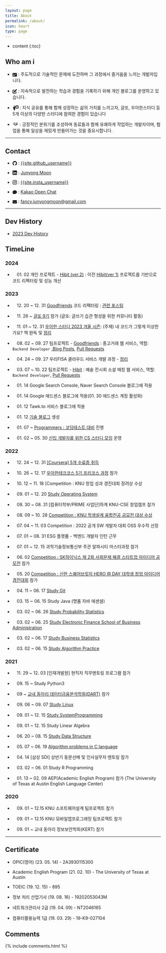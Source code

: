 ```yaml
---
layout: page
title: About
permalink: /about/
icon: heart
type: page
---
```


* content
{:toc}

## Who am i

* <img src="/assets/img/logo/about.png" style="max-width: 3%; vertical-align: text-bottom;"> : 주도적으로 기술적인 문제에 도전하며 그 과정에서 즐거움을 느끼는 개발자입니다.

* <img src="/assets/img/logo/edit.png" style="max-width: 3%; vertical-align: text-bottom;"> : 지속적으로 발전하는 학습과 경험을 기록하기 위해 개인 블로그를 운영하고 있습니다.

* <img src="/assets/img/logo/mentoring.png" style="max-width: 4%; vertical-align: text-bottom;"> : 지식 공유를 통해 함께 성장하는 삶의 가치를 느끼고자, 글또, 우아한스터디 등 5개 이상의 다양한 스터디에 참여한 경험이 있습니다

* <img src="/assets/img/logo/collaboration.png" style="max-width: 4%; vertical-align: text-bottom;"> : 긍정적인 분위기를 조성하며 동료들과 함께 유쾌하게 작업하는 개발자이며, 협업을 통해 일상을 재밌게 만들어가는 것을 중요시합니다.

---

## Contact

* <img src="/assets/img/logo/github.png" style="max-width: 3%; vertical-align: text-bottom;"> :  [{{site.github_username}}](https://github.com/{{site.github_username}})

* <img src="/assets/img/logo/linkedin.png" style="max-width: 3%; vertical-align: text-bottom;"> : [Junyong Moon](https://www.linkedin.com/in/{{site.linkedIn_username}})

* <img src="/assets/img/logo/instagram.png" style="max-width: 3%; vertical-align: text-bottom;"> : [{{site.insta_username}}](https://www.instagram.com/{{site.insta_username}})

* <img src="/assets/img/logo/kakaotalk.png" style="max-width: 3%; vertical-align: text-bottom;"> : [Kakao Open Chat](https://open.kakao.com/o/swXZ9B2e)

* <img src="/assets/img/logo/email.png" style="max-width: 3%; vertical-align: text-bottom;"> : fancy.junyongmoon@gmail.com


---

## Dev History

*  [2023 Dev History](https://devfancy.github.io/2023-Retrospective/)

## TimeLine

### 2024

* 　01. 02 개인 프로젝트 - [Hibit (ver.2)](https://github.com/hibit-team/hibit-backend-improved) : 이전 [Hibit(ver 1)](https://github.com/hibit-team/hibit-backend) 프로젝트를 기반으로 코드 리팩터링 및 성능 개선

### 2023

* 　12. 20 ~ 12. 31 [Goodfriends](https://github.com/woorifisa-projects/GoodFriends) 코드 리팩터링 : [관련 포스팅](https://devfancy.github.io/Goodfriends-Improved/)

* 　11. 26 ~ [글또 9기](https://www.notion.so/zzsza/ac5b18a482fb4df497d4e8257ad4d516) 참가 (글또: 글쓰기 습관 형성을 위한 커뮤니티 활동)

* 　11. 01 ~ 12. 31 [우아한 스터디 2023 겨울 시즌](https://techblog.woowahan.com/14224/): (주제) 내 코드가 그렇게 이상한가요? 책 완독 및 [정리](https://devfancy.github.io/category/#GoodCode)

* 　08. 02 ~ 09. 27 팀프로젝트 - [Goodfriends](https://github.com/woorifisa-projects/GoodFriends) : 중고거래 웹 서비스, 역할: `Backend Developer` ,[Blog Posts](https://devfancy.github.io/category/#Goodfriends),  [Pull Requests](https://github.com/woorifisa-projects/GoodFriends/pulls?q=is%3Apr+is%3Aclosed+assignee%3AdevFancy)

* 　04. 24 ~ 09. 27 우리FISA 클라우드 서비스 개발 과정 - [정리](https://github.com/devFancy/devfancy-woorifisa)

* 　03. 07 ~ 10. 22 팀프로젝트 - [Hibit](https://github.com/hibit-team/hibit-backend) : 예술 전시회 소셜 매칭 웹 서비스, 역할: `Backend Developer`, [Pull Requests](https://github.com/hibit-team/hibit-backend/pulls?q=is%3Apr+assignee%3AdevFancy+is%3Aclosed)

* 　01. 14  Google Search Console, Naver Search Console 블로그에 적용

* 　01. 14  Google 애드센스 블로그에 적용(01. 30 애드센스 계정 활성화)

* 　01. 12  Tawk.to 서비스 블로그에 적용

* 　01. 12 [기술 블로그](https://github.com/devfancy/devfancy.github.io) 생성

* 　01. 07 ~ [Programmers : 코딩테스트 대비](https://github.com/devFancy/problem-solving) 진행

* 　01. 02 ~ 05. 30 [신입 개발자를 위한 CS 스터디 모임](https://github.com/devSquad-study/2023-CS-Study) 운영

### 2022

* 　12. 24 ~ 12. 31 [[Coursera] 5개 수료증 취득](https://devfancy.github.io/Coursera-Certificates/)

* 　10. 26 ~ 12. 17 [우아한테크코스 5기 프리코스 과정](https://github.com/devFancy/devfancy-woowacourse) 참가

* 　10. 12 ~ 11. 18 [Competition : KNU 창업 성과 경진대회 장려상 수상

* 　09. 01 ~ 12. 20 [Study Operating System](https://devfancy.github.io/category/#OS)

* 　08. 30 ~ 08. 31 [컴퓨터학부/PRIME 사업단]하계 KNU-CSE 창업캠프 참가

* 　08. 09 ~ 10. 28 [Competition : KNU 학생설계 융합전공 공모전 대상 수상](https://devfancy.github.io/Competition-KNU-Student-Design-Convergence-Major-Contest/)

* 　07. 04 ~ 11. 03 Competition : 2022 공개 SW 개발자 대회 OSS 우수작 선정

* 　07. 01 ~ 08. 31 ESG 플랫폼 - 백엔드 개발자 인턴 근무

* 　07. 01 ~ 12. 15 과학기술정보통신부 주관 알파시티 마스터과정 참가

* 　06. 02 [Competition : SK하이닉스 제 2회 사회문제 해결 스타트업 아이디어 공모전](https://news.skhynix.co.kr/post/2nd-solving-social-problems-exhibition-contest) 참가

* 　05. 20 [Competition : 신한 스퀘어브릿지 HERO IR DAY 대학생 창업 아이디어 경진대회](https://sehub.net/archives/2076603) 참가

* 　04. 11 ~ 06. 17 [Study Git](https://devfancy.github.io/category/#Git)

* 　03. 15 ~ 06. 15 Study Java (명품 자바 에센셜)

* 　03. 02 ~ 06. 26 [Study Probability Statistics](https://devfancy.github.io/category/#Probability-Statistics)

* 　03. 02 ~ 06. 25 [Study Electronic Finance School of Business Administration](https://devfancy.github.io/category/#Electronic-Finance)

* 　03. 02 ~ 06. 17 [Study Business Statistics](https://devfancy.github.io/category/#Business-Statistics)

* 　03. 02 ~ 06. 15 [Study Algorithm Practice](https://github.com/devfancy/KNU/tree/main/algorithm)

### 2021

* 　11. 29 ~ 12. 03 [인재개발원] 현직자 직무멘토링 프로그램 참가

* 　09. 15 ~ Study Python3 

* 　09 ~ [교내 동아리 데이터금융분석학회(DART)](https://www.knudart.com/) 참가

* 　09. 06 ~ 09. 07 [Study Linux](https://devfancy.github.io/category/#SystemProgramming)

* 　09. 01 ~ 12. 15 [Study SystemProgramming](https://github.com/devfancy/KNU/tree/main/systemProgramming)

* 　09. 01 ~ 12. 15 Study Linear Algebra

* 　06. 20 ~ 08. 15 [Study Data Structure](https://github.com/devfancy/KNU/tree/main/dataStructure)

* 　05. 07 ~ 06. 19 [Algorithm problems in C language](https://github.com/devfancy/KNU/tree/main/c)

* 　04. 14 [삼성 SDI] 상반기 동문선배 및 인사실무자 멘토링 참가

* 　03. 02 ~ 06. 01 Study R Programming

* 　01. 13 ~ 02. 09 AEP(Academic English Program) 참가 (The University of Texas at Austin English Language Center)

### 2020

* 　09. 01 ~ 12.15 KNU 소프트웨어설계 팀프로젝트 참가

* 　09. 01 ~ 12.15 KNU 모바일앱프로그래밍 팀프로젝트 참가 

* 　09. 01 ~ 교내 동아리 정보보안학회(KERT) 참가

---

## Certificate

*   OPIC(영어) (23. 05. 14) - 2A3930115300

*   Academic English Program (21. 02. 10) - The University of Texas at Austin

*   TOEIC (19. 12. 15) - 895

*   정보 처리 산업기사 (19. 08. 16) - 19202053043M

*   네트워크관리사 2급 (19. 04. 09) - NT2046165

*   컴퓨터활용능력 1급 (19. 03. 29) - 19-K9-027104

## Comments

{% include comments.html %}
